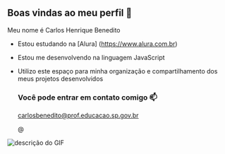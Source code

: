## Boas vindas ao meu perfil 💝

Meu nome é Carlos Henrique Benedito

- Estou estudando na [Alura] (https://www.alura.com.br)
- Estou me desenvolvendo na linguagem JavaScript
- Utilizo este espaço para minha organização e compartilhamento dos meus projetos desenvolvidos

  ### Você pode entrar em contato comigo 📫

  carlosbenedito@prof.educacao.sp.gov.br
  
  @

![descrição do GIF](https://media1.tenor.com/m/3G2_pgxT4bUAAAAC/stay-cool-nail-file.gif)
